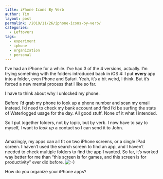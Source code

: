 ```yaml
---
title: iPhone Icons By Verb
author: Tim
layout: post
permalink: /2010/11/26/iphone-icons-by-verb/
categories:
  - Leftovers
tags:
  - experiment
  - iphone
  - organization
  - personal
---
```

I&#8217;ve had an iPhone for a while. I&#8217;ve had 3 of the 4 versions, actually. I&#8217;m trying something with the folders introduced back in iOS 4: I put **every** app into a folder, even Phone and Safari. Yeah, it&#8217;s a bit weird, I think. But it&#8217;s forced a new mental process that I like so far.

I have to think about why I unlocked my phone.

<!--more-->

Before I&#8217;d grab my phone to look up a phone number and scan my email instead. I&#8217;d need to check my bank account and find I&#8217;d be surfing the stats of Waterlogged usage for the day. All good stuff. None of it what I intended.

So I put together folders, not by topic, but by verb. I now have to say to myself, I want to *look up* a contact so I can send it to John.

[<img src="http://timshadel.com/wp-content/uploads/2010/11/20101124-092552.jpg" alt="" class="alignnone size-full" />][1]

Amazingly, my apps can all fit on two iPhone screens, or a single iPad screen. I haven&#8217;t used the search screen to find an app, and I haven&#8217;t needed to check multiple folders to find the app I wanted. So far, it&#8217;s worked way better for me than &#8220;this screen is for games, and this screen is for productivity&#8221; ever did before. <img src="http://timshadel.com/wp-includes/images/smilies/icon_smile.gif" alt=":-)" class="wp-smiley" />

How do you organize your iPhone apps?

 [1]: http://timshadel.com/wp-content/uploads/2010/11/20101124-092552.jpg

